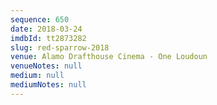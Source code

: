 ```yaml
---
sequence: 650
date: 2018-03-24
imdbId: tt2873282
slug: red-sparrow-2018
venue: Alamo Drafthouse Cinema - One Loudoun
venueNotes: null
medium: null
mediumNotes: null
---
```

